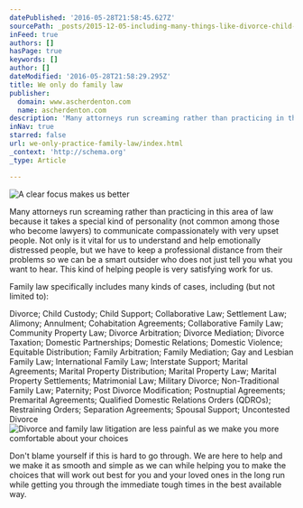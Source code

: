 ```yaml
---
datePublished: '2016-05-28T21:58:45.627Z'
sourcePath: _posts/2015-12-05-including-many-things-like-divorce-child-custody-child-su.md
inFeed: true
authors: []
hasPage: true
keywords: []
author: []
dateModified: '2016-05-28T21:58:29.295Z'
title: We only do family law
publisher:
  domain: www.ascherdenton.com
  name: ascherdenton.com
description: 'Many attorneys run screaming rather than practicing in this area of law because it takes a special kind of personality (not common among those who become lawyers) to communicate compassionately with very upset people. Not only is it vital for us to understand and help emotionally distressed people, but we have to keep a professional distance from their problems so we can be a smart outsider who does not just tell you what you want to hear. This kind of helping people is very satisfying work for us.'
inNav: true
starred: false
url: we-only-practice-family-law/index.html
_context: 'http://schema.org'
_type: Article

---
```

![A clear focus makes us better](https://the-grid-user-content.s3-us-west-2.amazonaws.com/aa95727c-e252-4645-bbc2-dacac1678877.jpg)

Many attorneys run screaming rather than practicing in this area of law because it takes a special kind of personality (not common among those who become lawyers) to communicate compassionately with very upset people. Not only is it vital for us to understand and help emotionally distressed people, but we have to keep a professional distance from their problems so we can be a smart outsider who does not just tell you what you want to hear. This kind of helping people is very satisfying work for us.

Family law specifically includes many kinds of cases, including (but not limited to):

Divorce; Child Custody; Child Support; Collaborative Law; Settlement Law; Alimony; Annulment; Cohabitation Agreements; Collaborative Family Law; Community Property Law; Divorce Arbitration; Divorce Mediation; Divorce Taxation; Domestic Partnerships; Domestic Relations; Domestic Violence; Equitable Distribution; Family Arbitration; Family Mediation; Gay and Lesbian Family Law; International Family Law; Interstate Support; Marital Agreements; Marital Property Distribution; Marital Property Law; Marital Property Settlements; Matrimonial Law; Military Divorce; Non-Traditional Family Law; Paternity; Post Divorce Modification; Postnuptial Agreements; Premarital Agreements; Qualified Domestic Relations Orders (QDROs); Restraining Orders; Separation Agreements; Spousal Support; Uncontested Divorce
![Divorce and family law litigation are less painful as we make you more comfortable about your choices](https://the-grid-user-content.s3-us-west-2.amazonaws.com/045552f5-af1a-42ec-be6e-4c9db2ed628b.jpg)

Don't blame yourself if this is hard to go through. We are here to help and we make it as smooth and simple as we can while helping you to make the choices that will work out best for you and your loved ones in the long run while getting you through the immediate tough times in the best available way.